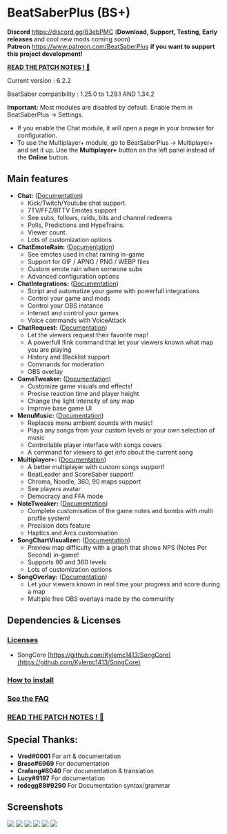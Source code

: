 # BeatSaberPlus (BS+)

**Discord** https://discord.gg/63ebPMC (**Download, Support, Testing, Early releases** and cool new mods coming soon)  
**Patreon** https://www.patreon.com/BeatSaberPlus **if you want to support this project development!**  

**[READ THE PATCH NOTES ! 🥖](https://github.com/hardcpp/BeatSaberPlus/wiki/%5BEN%5D-Patchnotes)**

Current version : 6.2.2

BeatSaber compatibility : 1.25.0 to 1.29.1 AND 1.34.2

**Important:** Most modules are disabled by default. Enable them in BeatSaberPlus -> Settings.  
*   If you enable the Chat module, it will open a page in your browser for configuration.
*   To use the Multiplayer+ module, go to BeatSaberPlus -> Multiplayer+ and set it up. Use the **Multiplayer+** button on the left panel instead of the **Online** button.  

## Main features
- **Chat:** ([Documentation](https://github.com/hardcpp/BeatSaberPlus/wiki/%5BEN%5D-Chat))
	- Kick/Twitch/Youtube chat support.
	- 7TV/FFZ/BTTV Emotes support
	- See subs, follows, raids, bits and channel redeems
	- Polls, Predictions and HypeTrains.
	- Viewer count.
	- Lots of customization options
- **ChatEmoteRain:** ([Documentation](https://github.com/hardcpp/BeatSaberPlus/wiki/%5BEN%5D-Chat-Emote-Rain))
	- See emotes used in chat raining in-game
	- Support for GIF / APNG / PNG / WEBP files
	- Custom emote rain when someone subs
	- Advanced configuration options
- **ChatIntegrations:** ([Documentation](https://github.com/hardcpp/BeatSaberPlus/wiki/%5BEN%5D-Chat-Integrations))
	- Script and automatize your game with powerfull integrations
	- Control your game and mods
	- Control your OBS instance
	- Interact and control your games
	- Voice commands with VoiceAttack
- **ChatRequest:** ([Documentation](https://github.com/hardcpp/BeatSaberPlus/wiki/%5BEN%5D-Chat-Request))
	- Let the viewers request their favorite map!
	- A powerfull !link command that let your viewers known what map you are playing
	- History and Blacklist support
	- Commands for moderation
	- OBS overlay
- **GameTweaker:** ([Documentation](https://github.com/hardcpp/BeatSaberPlus/wiki/%5BEN%5D-Game-Tweaker))  
	- Customize game visuals and effects!
	- Precise reaction time and player height
	- Change the light intensity of any map
	- Improve base game UI
- **MenuMusic:** ([Documentation](https://github.com/hardcpp/BeatSaberPlus/wiki/%5BEN%5D-Menu-Music))
	- Replaces menu ambient sounds with music!
	- Plays any songs from your custom levels or your own selection of music
	- Controllable player interface with songs covers
	- A command for viewers to get info about the current song
- **Multiplayer+:** ([Documentation](https://github.com/hardcpp/BeatSaberPlus/wiki/%5BEN%5D-Multiplayer-Plus))  
	- A better multiplayer with custom songs support!
	- BeatLeader and ScoreSaber support!
	- Chroma, Noodle, 360, 90 maps support
	- See players avatar
	- Democracy and FFA mode
- **NoteTweaker:** ([Documentation](https://github.com/hardcpp/BeatSaberPlus/wiki/%5BEN%5D-Note-Tweaker))
	- Complete customisation of the game notes and bombs with multi profile system!
	- Precision dots feature
	- Haptics and Arcs customisation
- **SongChartVisualizer:** ([Documentation](https://github.com/hardcpp/BeatSaberPlus/wiki/%5BEN%5D-Song-Chart-Visualizer))
	- Preview map difficulty with a graph that shows NPS (Notes Per Second) in-game!
	- Supports 90 and 360 levels
	- Lots of customization options
 - **SongOverlay:** ([Documentation](https://github.com/hardcpp/BeatSaberPlus/wiki/%5BEN%5D-Song-Overlay))
	- Let your viewers known in real time your progress and score during a map
	- Multiple free OBS overlays made by the community

## **Dependencies & Licenses**
### **[Licenses](https://github.com/hardcpp/BeatSaberPlus/wiki#licenses)**

- SongCore [https://github.com/Kylemc1413/SongCore](https://github.com/Kylemc1413/SongCore)

### **[How to install](https://github.com/hardcpp/BeatSaberPlus/wiki#2---How-to-Install)**
### **[See the FAQ](https://github.com/hardcpp/BeatSaberPlus/wiki/%5BEN%5D-FAQ)**
### **[READ THE PATCH NOTES ! 🥖](https://github.com/hardcpp/BeatSaberPlus/wiki/%5BEN%5D-Patchnotes)**

## **Special Thanks**:
- **Vred#0001** For art & documentation
- **Brase#6969** For documentation
- **Crafang#8040** For documentation & translation
- **Lucy#9197** For documentation
- **redegg89#9290** For Documentation syntax/grammar

## **Screenshots**
![](https://puu.sh/GO6tf/81ff167aab.png)
![](https://puu.sh/GKKJJ/7a481941c5.png)
![](https://puu.sh/GKPcD/ecee2e5d86.png)
![](https://puu.sh/GH9Rn/d9d4966a04.png)
![](https://puu.sh/GH9RA/f6dc522cd1.png)
![](https://puu.sh/GL7BX/0e5f12cfce.jpg)
